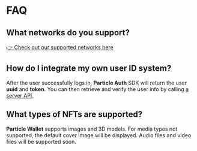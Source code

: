 # FAQ

## What networks do you support?

[👉 Check out our supported networks here](https://docs.particle.network/#available-networks)

## How do I integrate my own user ID system?

After the user successfully logs in, **Particle Auth** SDK will return the user **uuid** and **token**. You can then retrieve and verify the user info by calling [a server API](../auth-service/sdks/server-api.md).

## What types of NFTs are supported?

**Particle Wallet** supports images and 3D models. For media types not supported, the default cover image will be displayed. Audio files and video files will be supported soon.
